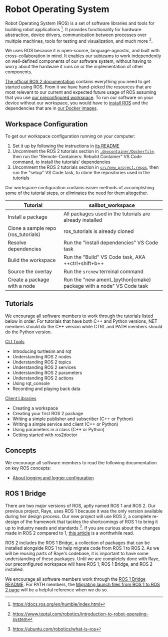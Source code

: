# Robot Operating System

Robot Operating System (ROS) is a set of software libraries and tools for building robot applications [^1].
It provides functionality for hardware abstraction, device drivers, communication between processes over
multiple machines, tools for testing and visualization, and much more [^2].

We uses ROS because it is open-source, language-agnostic, and built with cross-collaboration in mind.
It enables our subteams to work independently on well-defined components of our software system,
without having to worry about the hardware it runs on or the implementation of other components.

[The official ROS 2 documentation](https://docs.ros.org/en/eloquent/index.html) contains everything you need
to get started using ROS. From it we have hand-picked the resources that are most relevant to our current and expected
future usage of ROS assuming that you use [our preconfigured workspace](https://github.com/UBCSailbot/sailbot_workspace).
To run our software on your device without our workspace, you would have to [install ROS](https://docs.ros.org/en/eloquent/Installation.html)
and the dependencies that are in [our Docker images](https://github.com/UBCSailbot/sailbot_workspace/tree/support_tutorials/.devcontainer).

## Workspace Configuration

To get our workspace configuration running on your computer:

1. Set it up by following the instructions in [its README](https://github.com/UBCSailbot/sailbot_workspace#setup)
2. Uncomment the ROS 2 tutorials section in [`.devcontainer/Dockerfile`](https://github.com/UBCSailbot/sailbot_workspace/blob/main/.devcontainer/Dockerfile),
   then run the "Remote-Containers: Rebuild Container" VS Code command, to install the tutorials' dependencies
3. Uncomment the ROS 2 tutorials section in [`src/new_project.repos`](https://github.com/UBCSailbot/sailbot_workspace/blob/main/src/new_project.repos),
   then run the "setup" VS Code task, to clone the repositories used in the tutorials

Our workspace configuration contains easier methods of accomplishing some of the tutorial steps, or eliminates the need
for them altogether.

| Tutorial | sailbot_workspace |
| -------- | ----------------- |
| Install a package | All packages used in the tutorials are already installed |
| Clone a sample repo (ros_tutorials) | ros_tutorials is already cloned |
| Resolve dependencies | Run the "install dependencies" VS Code task |
| Build the workspace | Run the "Build" VS Code task, AKA ++ctrl+shift+b++ |
| Source the overlay | Run the `srcnew` terminal command |
| Create a package with a node | Run the "new ament_(python\|cmake) package with a node" VS Code task |

## Tutorials

We encourage all software members to work through the tutorials listed below in order.
For tutorials that have both C++ and Python versions, NET members should do the C++ version
while CTRL and PATH members should do the Python version.

[CLI Tools](https://docs.ros.org/en/eloquent/Tutorials.html#beginner-cli-tools)

- Introducing turtlesim and rqt
- Understanding ROS 2 nodes
- Understanding ROS 2 topics
- Understanding ROS 2 services
- Understanding ROS 2 parameters
- Understanding ROS 2 actions
- Using rqt_console
- Recording and playing back data

[Client Libraries](https://docs.ros.org/en/eloquent/Tutorials.html#beginner-client-libraries)

- Creating a workspace
- Creating your first ROS 2 package
- Writing a simple publisher and subscriber (C++ or Python)
- Writing a simple service and client (C++ or Python)
- Using parameters in a class (C++ or Python)
- Getting started with ros2doctor

## Concepts

We encourage all software members to read the following documentation on key ROS concepts:

- [About logging and logger configuration](https://docs.ros.org/en/eloquent/Concepts/Logging.html)

## ROS 1 Bridge

There are two major versions of ROS, aptly named ROS 1 and ROS 2. Our previous project, Raye,
uses ROS 1 because it was the only version available during her design process. Our new project will
use ROS 2, a complete re-design of the framework that tackles the shortcomings of ROS 1 to bring it up
to industry needs and standards [^3]. If you are curious about the changes made in ROS 2 compared to 1,
[this article](http://design.ros2.org/articles/changes.html) is a worthwhile read.

ROS 2 includes the ROS 1 Bridge, a collection of packages that can be installed alongside ROS 1 to help migrate code
from ROS 1 to ROS 2. As we will be reusing parts of Raye's codebase, it is important to have some understanding of
these packages. Until we are completely done with Raye, our preconfigured workspace will have ROS 1, ROS 1 Bridge, and
ROS 2 installed.

We encourage all software members work through the [ROS 1 Bridge README](https://github.com/ros2/ros1_bridge/blob/master/README.md).
For PATH members, the [Migrating launch files from ROS 1 to ROS 2 page](https://docs.ros.org/en/eloquent/Tutorials/Launch-files-migration-guide.html)
will be a helpful reference when we do so.

[^1]: <https://docs.ros.org/en/humble/index.html>
[^2]: <https://www.toptal.com/robotics/introduction-to-robot-operating-system>
[^3]: <https://ubuntu.com/robotics/what-is-ros>
